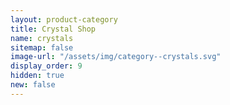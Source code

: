 ```yaml
---
layout: product-category
title: Crystal Shop
name: crystals
sitemap: false
image-url: "/assets/img/category--crystals.svg"
display_order: 9
hidden: true
new: false
---
```

